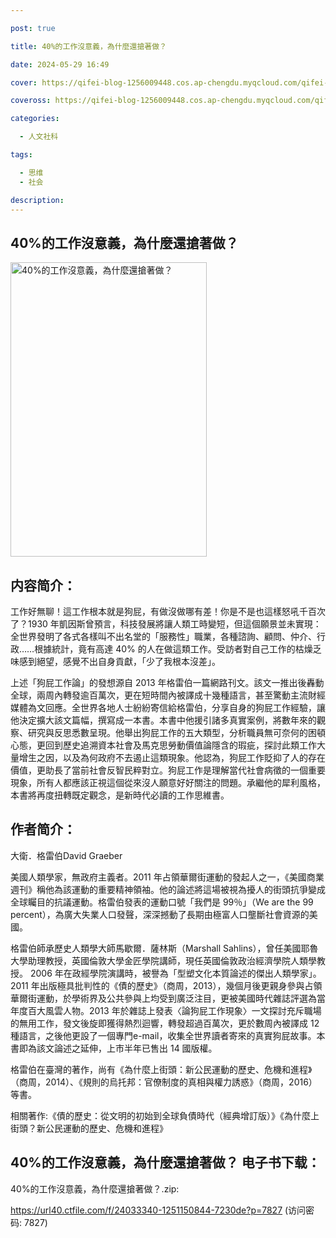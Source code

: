 ```yaml
---

post: true

title: 40%的工作沒意義，為什麼還搶著做？

date: 2024-05-29 16:49

cover: https://qifei-blog-1256009448.cos.ap-chengdu.myqcloud.com/qifei-blog/65556ac2c458853aef5d1507.jpg

coveross: https://qifei-blog-1256009448.cos.ap-chengdu.myqcloud.com/qifei-blog/65556ac2c458853aef5d1507.jpg

categories:

  - 人文社科

tags:

  - 思维
  - 社会

description:
---
```


## 40%的工作沒意義，為什麼還搶著做？
<img alt="40%的工作沒意義，為什麼還搶著做？ " class="aligncenter loading" data-was-processed="true" decoding="async" fetchpriority="high" height="471" src="https://qifei-blog-1256009448.cos.ap-chengdu.myqcloud.com/qifei-blog/65556ac2c458853aef5d1507.jpg" style="cursor: zoom-in;" width="314"/>

## 内容简介：

工作好無聊！這工作根本就是狗屁，有做沒做哪有差！你是不是也這樣怒吼千百次了？1930 年凱因斯曾預言，科技發展將讓人類工時變短，但這個願景並未實現：全世界發明了各式各樣叫不出名堂的「服務性」職業，各種諮詢、顧問、仲介、行政……根據統計，竟有高達 40% 的人在做這類工作。受訪者對自己工作的枯燥乏味感到絕望，感覺不出自身貢獻，「少了我根本沒差」。

上述「狗屁工作論」的發想源自 2013 年格雷伯一篇網路刊文。該文一推出後轟動全球，兩周內轉發逾百萬次，更在短時間內被譯成十幾種語言，甚至驚動主流財經媒體為文回應。全世界各地人士紛紛寄信給格雷伯，分享自身的狗屁工作經驗，讓他決定擴大該文篇幅，撰寫成一本書。本書中他援引諸多真實案例，將數年來的觀察、研究與反思悉數呈現。他舉出狗屁工作的五大類型，分析職員無可奈何的困頓心態，更回到歷史追溯資本社會及馬克思勞動價值論隱含的瑕疵，探討此類工作大量增生之因，以及為何政府不去遏止這類現象。他認為，狗屁工作貶抑了人的存在價值，更助長了當前社會反智民粹對立。狗屁工作是理解當代社會病徵的一個重要現象，所有人都應該正視這個從來沒人願意好好關注的問題。承繼他的犀利風格，本書將再度扭轉既定觀念，是新時代必讀的工作思維書。

## 作者简介：

大衛．格雷伯David Graeber

美國人類學家，無政府主義者。2011 年占領華爾街運動的發起人之一，《美國商業週刊》稱他為該運動的重要精神領袖。他的論述將這場被視為擾人的街頭抗爭變成全球矚目的抗議運動。格雷伯發表的運動口號「我們是 99％」（We are the 99 percent），為廣大失業人口發聲，深深撼動了長期由極富人口壟斷社會資源的美國。

格雷伯師承歷史人類學大師馬歇爾．薩林斯（Marshall Sahlins），曾任美國耶魯大學助理教授，英國倫敦大學金匠學院講師，現任英國倫敦政治經濟學院人類學教授。 2006 年在政經學院演講時，被譽為「型塑文化本質論述的傑出人類學家」。2011 年出版極具批判性的《債的歷史》（商周，2013），幾個月後更親身參與占領華爾街運動，於學術界及公共參與上均受到廣泛注目，更被美國時代雜誌評選為當年度百大風雲人物。2013 年於雜誌上發表〈論狗屁工作現象〉一文探討充斥職場的無用工作，發文後旋即獲得熱烈迴響，轉發超過百萬次，更於數周內被譯成 12 種語言，之後他更設了一個專門e-mail，收集全世界讀者寄來的真實狗屁故事。本書即為該文論述之延伸，上市半年已售出 14 國版權。

格雷伯在臺灣的著作，尚有《為什麼上街頭：新公民運動的歷史、危機和進程》（商周，2014）、《規則的烏托邦：官僚制度的真相與權力誘惑》（商周，2016）等書。

相關著作:《債的歷史：從文明的初始到全球負債時代（經典增訂版）》《為什麼上街頭？新公民運動的歷史、危機和進程》

## 40%的工作沒意義，為什麼還搶著做？ 电子书下载：

40%的工作沒意義，為什麼還搶著做？.zip: 

https://url40.ctfile.com/f/24033340-1251150844-7230de?p=7827 (访问密码: 7827)
